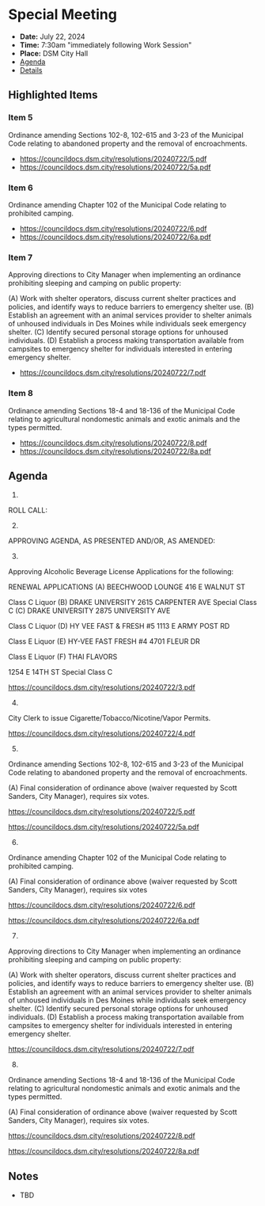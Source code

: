 # Special Meeting

- **Date:** July 22, 2024
- **Time:** 7:30am "immediately following Work Session"
- **Place:** DSM City Hall
- [Agenda](https://councildocs.dsm.city/agendas/ag20240722special.pdf)
- [Details](https://www.dsm.city/citycouncil_detail_T60_R2897.php)

## Highlighted Items

### Item 5

Ordinance amending Sections 102-8, 102-615 and 3-23 of the Municipal Code relating to
abandoned property and the removal of encroachments.

- https://councildocs.dsm.city/resolutions/20240722/5.pdf
- https://councildocs.dsm.city/resolutions/20240722/5a.pdf

### Item 6

Ordinance amending Chapter 102 of the Municipal Code relating to prohibited camping.

- https://councildocs.dsm.city/resolutions/20240722/6.pdf
- https://councildocs.dsm.city/resolutions/20240722/6a.pdf

### Item 7

Approving directions to City Manager when implementing an ordinance prohibiting
sleeping and camping on public property:

(A) Work with shelter operators, discuss current shelter practices and policies, and
identify ways to reduce barriers to emergency shelter use.
(B) Establish an agreement with an animal services provider to shelter animals of
unhoused individuals in Des Moines while individuals seek emergency shelter.
(C) Identify secured personal storage options for unhoused individuals.
(D) Establish a process making transportation available from campsites to emergency
shelter for individuals interested in entering emergency shelter. 

- https://councildocs.dsm.city/resolutions/20240722/7.pdf

### Item 8

Ordinance amending Sections 18-4 and 18-136 of the Municipal Code relating to
agricultural nondomestic animals and exotic animals and the types permitted.

- https://councildocs.dsm.city/resolutions/20240722/8.pdf
- https://councildocs.dsm.city/resolutions/20240722/8a.pdf

## Agenda

1.
ROLL CALL:

2.
APPROVING AGENDA, AS PRESENTED AND/OR, AS AMENDED:

3.
Approving Alcoholic Beverage License Applications for the following:

RENEWAL APPLICATIONS
(A) BEECHWOOD LOUNGE
416 E WALNUT ST

Class C Liquor
(B) DRAKE UNIVERSITY
2615 CARPENTER AVE
Special Class C
(C) DRAKE UNIVERSITY
2875 UNIVERSITY AVE

Class C Liquor
(D) HY VEE FAST & FRESH #5 1113 E ARMY POST RD

Class E Liquor
(E) HY-VEE FAST FRESH #4
4701 FLEUR DR


Class E Liquor
(F) THAI FLAVORS

1254 E 14TH ST
Special Class C

https://councildocs.dsm.city/resolutions/20240722/3.pdf

4.
City Clerk to issue Cigarette/Tobacco/Nicotine/Vapor Permits.

https://councildocs.dsm.city/resolutions/20240722/4.pdf

5.
Ordinance amending Sections 102-8, 102-615 and 3-23 of the Municipal Code relating to
abandoned property and the removal of encroachments.

(A) Final consideration of ordinance above (waiver requested by Scott Sanders, City
Manager), requires six votes.

https://councildocs.dsm.city/resolutions/20240722/5.pdf

https://councildocs.dsm.city/resolutions/20240722/5a.pdf

6.
Ordinance amending Chapter 102 of the Municipal Code relating to prohibited camping.

(A) Final consideration of ordinance above (waiver requested by Scott Sanders, City
Manager), requires six votes

https://councildocs.dsm.city/resolutions/20240722/6.pdf

https://councildocs.dsm.city/resolutions/20240722/6a.pdf

7.
Approving directions to City Manager when implementing an ordinance prohibiting
sleeping and camping on public property:

(A) Work with shelter operators, discuss current shelter practices and policies, and
identify ways to reduce barriers to emergency shelter use.
(B) Establish an agreement with an animal services provider to shelter animals of
unhoused individuals in Des Moines while individuals seek emergency shelter.
(C) Identify secured personal storage options for unhoused individuals.
(D) Establish a process making transportation available from campsites to emergency
shelter for individuals interested in entering emergency shelter. 

https://councildocs.dsm.city/resolutions/20240722/7.pdf

8.
Ordinance amending Sections 18-4 and 18-136 of the Municipal Code relating to
agricultural nondomestic animals and exotic animals and the types permitted.

(A) Final consideration of ordinance above (waiver requested by Scott Sanders, City
Manager), requires six votes.

https://councildocs.dsm.city/resolutions/20240722/8.pdf

https://councildocs.dsm.city/resolutions/20240722/8a.pdf

## Notes

- TBD
